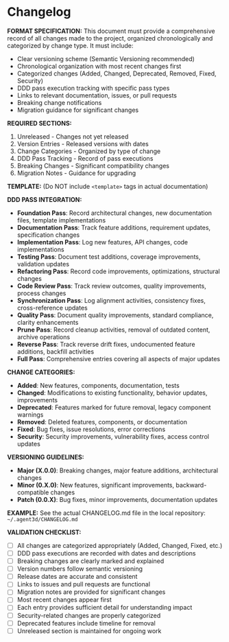 # Changelog

**FORMAT SPECIFICATION:** This document must provide a comprehensive record of all changes made to the project, organized chronologically and categorized by change type. It must include:
- Clear versioning scheme (Semantic Versioning recommended)
- Chronological organization with most recent changes first
- Categorized changes (Added, Changed, Deprecated, Removed, Fixed, Security)
- DDD pass execution tracking with specific pass types
- Links to relevant documentation, issues, or pull requests
- Breaking change notifications
- Migration guidance for significant changes

**REQUIRED SECTIONS:**
1. Unreleased - Changes not yet released
2. Version Entries - Released versions with dates
3. Change Categories - Organized by type of change
4. DDD Pass Tracking - Record of pass executions
5. Breaking Changes - Significant compatibility changes
6. Migration Notes - Guidance for upgrading

**TEMPLATE:** (Do NOT include `<template>` tags in actual documentation)
<template>
# Changelog

All notable changes to this project will be documented in this file.

The format is based on [Keep a Changelog](https://keepachangelog.com/en/1.0.0/),
and this project adheres to [Semantic Versioning](https://semver.org/spec/v2.0.0.html).

## [Unreleased]

### Added
- {{new_feature_description}}
- {{new_component_description}}

### Changed
- {{modified_feature_description}}
- {{updated_behavior_description}}

### Deprecated
- {{deprecated_feature_description}}

### Removed
- {{removed_feature_description}}

### Fixed
- {{bug_fix_description}}
- {{issue_resolution_description}}

### Security
- {{security_improvement_description}}

### DDD Pass Executions
- **{{pass_date}}**: {{pass_type}} Pass - {{pass_description}}
- **{{pass_date}}**: {{pass_type}} Pass - {{pass_description}}

## [{{version}}] - {{release_date}}

### Added
- {{feature_description}} ([#{{issue_number}}]({{issue_link}}))
- {{component_description}} - {{detailed_explanation}}

### Changed
- **BREAKING**: {{breaking_change_description}}
- {{improvement_description}} ([#{{pr_number}}]({{pr_link}}))

### Fixed
- {{bug_description}} ([#{{issue_number}}]({{issue_link}}))

### DDD Pass Executions
- **{{pass_date}}**: Full Pass - {{comprehensive_update_description}}
- **{{pass_date}}**: Foundation Pass - {{foundation_changes}}
- **{{pass_date}}**: Documentation Pass - {{documentation_updates}}
- **{{pass_date}}**: Implementation Pass - {{implementation_changes}}
- **{{pass_date}}**: Testing Pass - {{testing_improvements}}
- **{{pass_date}}**: Refactoring Pass - {{refactoring_changes}}
- **{{pass_date}}**: Code Review Pass - {{review_outcomes}}
- **{{pass_date}}**: Synchronization Pass - {{sync_changes}}
- **{{pass_date}}**: Quality Pass - {{quality_improvements}}
- **{{pass_date}}**: Prune Pass - {{cleanup_actions}}
- **{{pass_date}}**: Reverse Pass - {{reverse_drift_fixes}}

### Migration Notes
- {{migration_instruction_1}}
- {{migration_instruction_2}}

## [{{previous_version}}] - {{previous_date}}

### Added
- {{previous_feature_description}}

### Changed
- {{previous_change_description}}

### Fixed
- {{previous_fix_description}}

### DDD Pass Executions
- **{{pass_date}}**: {{pass_type}} Pass - {{pass_description}}

## DDD Pass Change Categories

### Foundation Pass Changes
- Documentation structure updates
- Core file creation and modification
- Architectural decisions
- Template implementations

### Documentation Pass Changes
- Feature specification updates
- Requirement clarifications
- Acceptance criteria additions
- Test case documentation

### Implementation Pass Changes
- Feature implementations
- Code additions and modifications
- API implementations
- Integration completions

### Testing Pass Changes
- Test case additions
- Test coverage improvements
- Testing framework updates
- Validation enhancements

### Refactoring Pass Changes
- Code quality improvements
- Structure optimizations
- Performance enhancements
- Maintainability improvements

### Code Review Pass Changes
- Review process improvements
- Quality gate implementations
- Feedback incorporation
- Approval workflows

### Synchronization Pass Changes
- Documentation-code alignment
- Cross-reference updates
- Consistency improvements
- Drift elimination

### Quality Pass Changes
- Documentation quality improvements
- Standard compliance
- Clarity enhancements
- Consistency validations

### Prune Pass Changes
- Outdated content removal
- Redundancy elimination
- Cleanup operations
- Archive management

### Reverse Pass Changes
- Undocumented feature documentation
- Implementation backfill
- Reverse drift corrections
- Missing documentation additions

### Full Pass Changes
- Comprehensive project updates
- Multi-pass coordinated changes
- Major version releases
- Complete alignment achievements
</template>

**DDD PASS INTEGRATION:**
- **Foundation Pass**: Record architectural changes, new documentation files, template implementations
- **Documentation Pass**: Track feature additions, requirement updates, specification changes
- **Implementation Pass**: Log new features, API changes, code implementations
- **Testing Pass**: Document test additions, coverage improvements, validation updates
- **Refactoring Pass**: Record code improvements, optimizations, structural changes
- **Code Review Pass**: Track review outcomes, quality improvements, process changes
- **Synchronization Pass**: Log alignment activities, consistency fixes, cross-reference updates
- **Quality Pass**: Document quality improvements, standard compliance, clarity enhancements
- **Prune Pass**: Record cleanup activities, removal of outdated content, archive operations
- **Reverse Pass**: Track reverse drift fixes, undocumented feature additions, backfill activities
- **Full Pass**: Comprehensive entries covering all aspects of major updates

**CHANGE CATEGORIES:**
- **Added**: New features, components, documentation, tests
- **Changed**: Modifications to existing functionality, behavior updates, improvements
- **Deprecated**: Features marked for future removal, legacy component warnings
- **Removed**: Deleted features, components, or documentation
- **Fixed**: Bug fixes, issue resolutions, error corrections
- **Security**: Security improvements, vulnerability fixes, access control updates

**VERSIONING GUIDELINES:**
- **Major (X.0.0)**: Breaking changes, major feature additions, architectural changes
- **Minor (0.X.0)**: New features, significant improvements, backward-compatible changes
- **Patch (0.0.X)**: Bug fixes, minor improvements, documentation updates

**EXAMPLE:** See the actual CHANGELOG.md file in the local repository: `~/.agent3d/CHANGELOG.md`

**VALIDATION CHECKLIST:**
- [ ] All changes are categorized appropriately (Added, Changed, Fixed, etc.)
- [ ] DDD pass executions are recorded with dates and descriptions
- [ ] Breaking changes are clearly marked and explained
- [ ] Version numbers follow semantic versioning
- [ ] Release dates are accurate and consistent
- [ ] Links to issues and pull requests are functional
- [ ] Migration notes are provided for significant changes
- [ ] Most recent changes appear first
- [ ] Each entry provides sufficient detail for understanding impact
- [ ] Security-related changes are properly categorized
- [ ] Deprecated features include timeline for removal
- [ ] Unreleased section is maintained for ongoing work
